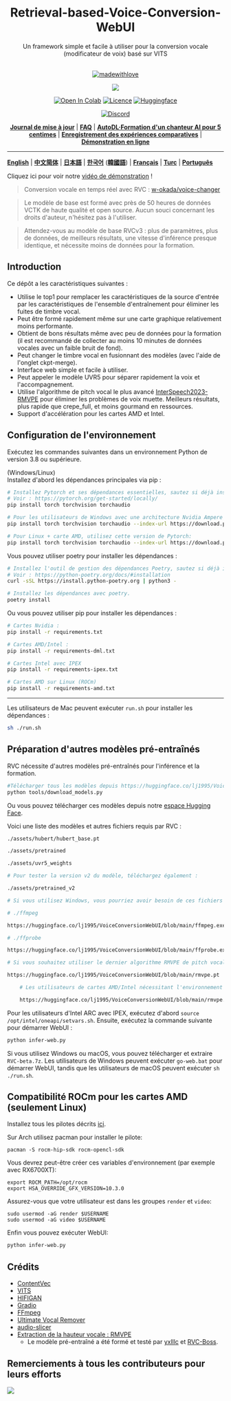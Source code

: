 <div align="center">

<h1>Retrieval-based-Voice-Conversion-WebUI</h1>
Un framework simple et facile à utiliser pour la conversion vocale (modificateur de voix) basé sur VITS<br><br>

[![madewithlove](https://img.shields.io/badge/made_with-%E2%9D%A4-red?style=for-the-badge&labelColor=orange
)](https://github.com/RVC-Project/Retrieval-based-Voice-Conversion-WebUI)

<img src="https://counter.seku.su/cmoe?name=rvc&theme=r34" /><br>

[![Open In Colab](https://img.shields.io/badge/Colab-F9AB00?style=for-the-badge&logo=googlecolab&color=525252)](https://colab.research.google.com/github/RVC-Project/Retrieval-based-Voice-Conversion-WebUI/blob/main/Retrieval_based_Voice_Conversion_WebUI.ipynb)
[![Licence](https://img.shields.io/badge/LICENSE-MIT-green.svg?style=for-the-badge)](https://github.com/RVC-Project/Retrieval-based-Voice-Conversion-WebUI/blob/main/LICENSE)
[![Huggingface](https://img.shields.io/badge/🤗%20-Spaces-yellow.svg?style=for-the-badge)](https://huggingface.co/lj1995/VoiceConversionWebUI/tree/main/)

[![Discord](https://img.shields.io/badge/RVC%20Developers-Discord-7289DA?style=for-the-badge&logo=discord&logoColor=white)](https://discord.gg/HcsmBBGyVk)

[**Journal de mise à jour**](https://github.com/RVC-Project/Retrieval-based-Voice-Conversion-WebUI/blob/main/docs/Changelog_CN.md) | [**FAQ**](https://github.com/RVC-Project/Retrieval-based-Voice-Conversion-WebUI/wiki/%E5%B8%B8%E8%A7%81%E9%97%AE%E9%A2%98%E8%A7%A3%E7%AD%94) | [**AutoDL·Formation d'un chanteur AI pour 5 centimes**](https://github.com/RVC-Project/Retrieval-based-Voice-Conversion-WebUI/wiki/Autodl%E8%AE%AD%E7%BB%83RVC%C2%B7AI%E6%AD%8C%E6%89%8B%E6%95%99%E7%A8%8B) | [**Enregistrement des expériences comparatives**](https://github.com/RVC-Project/Retrieval-based-Voice-Conversion-WebUI/wiki/%E5%AF%B9%E7%85%A7%E5%AE%9E%E9%AA%8C%C2%B7%E5%AE%9E%E9%AA%8C%E8%AE%B0%E5%BD%95) | [**Démonstration en ligne**](https://huggingface.co/spaces/Ricecake123/RVC-demo)

</div>

------

[**English**](../en/README.en.md) | [ **中文简体**](../../README.md) | [**日本語**](../jp/README.ja.md) | [**한국어**](../kr/README.ko.md) ([**韓國語**](../kr/README.ko.han.md)) | [**Français**](../fr/README.fr.md) | [**Turc**](../tr/README.tr.md) | [**Português**](../pt/README.pt.md)

Cliquez ici pour voir notre [vidéo de démonstration](https://www.bilibili.com/video/BV1pm4y1z7Gm/) !

> Conversion vocale en temps réel avec RVC : [w-okada/voice-changer](https://github.com/w-okada/voice-changer)

> Le modèle de base est formé avec près de 50 heures de données VCTK de haute qualité et open source. Aucun souci concernant les droits d'auteur, n'hésitez pas à l'utiliser.

> Attendez-vous au modèle de base RVCv3 : plus de paramètres, plus de données, de meilleurs résultats, une vitesse d'inférence presque identique, et nécessite moins de données pour la formation.

## Introduction
Ce dépôt a les caractéristiques suivantes :
+ Utilise le top1 pour remplacer les caractéristiques de la source d'entrée par les caractéristiques de l'ensemble d'entraînement pour éliminer les fuites de timbre vocal.
+ Peut être formé rapidement même sur une carte graphique relativement moins performante.
+ Obtient de bons résultats même avec peu de données pour la formation (il est recommandé de collecter au moins 10 minutes de données vocales avec un faible bruit de fond).
+ Peut changer le timbre vocal en fusionnant des modèles (avec l'aide de l'onglet ckpt-merge).
+ Interface web simple et facile à utiliser.
+ Peut appeler le modèle UVR5 pour séparer rapidement la voix et l'accompagnement.
+ Utilise l'algorithme de pitch vocal le plus avancé [InterSpeech2023-RMVPE](#projets-référencés) pour éliminer les problèmes de voix muette. Meilleurs résultats, plus rapide que crepe_full, et moins gourmand en ressources.
+ Support d'accélération pour les cartes AMD et Intel.

## Configuration de l'environnement
Exécutez les commandes suivantes dans un environnement Python de version 3.8 ou supérieure.

(Windows/Linux)  
Installez d'abord les dépendances principales via pip :
```bash
# Installez Pytorch et ses dépendances essentielles, sautez si déjà installé.
# Voir : https://pytorch.org/get-started/locally/
pip install torch torchvision torchaudio

# Pour les utilisateurs de Windows avec une architecture Nvidia Ampere (RTX30xx), en se basant sur l'expérience #21, spécifiez la version CUDA correspondante pour Pytorch.
pip install torch torchvision torchaudio --index-url https://download.pytorch.org/whl/cu117

# Pour Linux + carte AMD, utilisez cette version de Pytorch:
pip install torch torchvision torchaudio --index-url https://download.pytorch.org/whl/rocm5.4.2
```

Vous pouvez utiliser poetry pour installer les dépendances :
```bash
# Installez l'outil de gestion des dépendances Poetry, sautez si déjà installé.
# Voir : https://python-poetry.org/docs/#installation
curl -sSL https://install.python-poetry.org | python3 -

# Installez les dépendances avec poetry.
poetry install
```

Ou vous pouvez utiliser pip pour installer les dépendances :
```bash
# Cartes Nvidia :
pip install -r requirements.txt

# Cartes AMD/Intel :
pip install -r requirements-dml.txt

# Cartes Intel avec IPEX
pip install -r requirements-ipex.txt

# Cartes AMD sur Linux (ROCm)
pip install -r requirements-amd.txt
```

------
Les utilisateurs de Mac peuvent exécuter `run.sh` pour installer les dépendances :
```bash
sh ./run.sh
```

## Préparation d'autres modèles pré-entraînés
RVC nécessite d'autres modèles pré-entraînés pour l'inférence et la formation.

```bash
#Télécharger tous les modèles depuis https://huggingface.co/lj1995/VoiceConversionWebUI/tree/main/
python tools/download_models.py
```

Ou vous pouvez télécharger ces modèles depuis notre [espace Hugging Face](https://huggingface.co/lj1995/VoiceConversionWebUI/tree/main/).

Voici une liste des modèles et autres fichiers requis par RVC :
```bash
./assets/hubert/hubert_base.pt

./assets/pretrained 

./assets/uvr5_weights

# Pour tester la version v2 du modèle, téléchargez également :

./assets/pretrained_v2

# Si vous utilisez Windows, vous pourriez avoir besoin de ces fichiers pour ffmpeg et ffprobe, sautez cette étape si vous avez déjà installé ffmpeg et ffprobe. Les utilisateurs d'ubuntu/debian peuvent installer ces deux bibliothèques avec apt install ffmpeg. Les utilisateurs de Mac peuvent les installer avec brew install ffmpeg (prérequis : avoir installé brew).

# ./ffmpeg

https://huggingface.co/lj1995/VoiceConversionWebUI/blob/main/ffmpeg.exe

# ./ffprobe

https://huggingface.co/lj1995/VoiceConversionWebUI/blob/main/ffprobe.exe

# Si vous souhaitez utiliser le dernier algorithme RMVPE de pitch vocal, téléchargez les paramètres du modèle de pitch et placez-les dans le répertoire racine de RVC.

https://huggingface.co/lj1995/VoiceConversionWebUI/blob/main/rmvpe.pt

    # Les utilisateurs de cartes AMD/Intel nécessitant l'environnement DML doivent télécharger :

    https://huggingface.co/lj1995/VoiceConversionWebUI/blob/main/rmvpe.onnx

```
Pour les utilisateurs d'Intel ARC avec IPEX, exécutez d'abord `source /opt/intel/oneapi/setvars.sh`.
Ensuite, exécutez la commande suivante pour démarrer WebUI :
```bash
python infer-web.py
```

Si vous utilisez Windows ou macOS, vous pouvez télécharger et extraire `RVC-beta.7z`. Les utilisateurs de Windows peuvent exécuter `go-web.bat` pour démarrer WebUI, tandis que les utilisateurs de macOS peuvent exécuter `sh ./run.sh`.

## Compatibilité ROCm pour les cartes AMD (seulement Linux)
Installez tous les pilotes décrits [ici](https://rocm.docs.amd.com/en/latest/deploy/linux/os-native/install.html).

Sur Arch utilisez pacman pour installer le pilote:
````
pacman -S rocm-hip-sdk rocm-opencl-sdk
````

Vous devrez peut-être créer ces variables d'environnement (par exemple avec RX6700XT):
````
export ROCM_PATH=/opt/rocm
export HSA_OVERRIDE_GFX_VERSION=10.3.0
````
Assurez-vous que votre utilisateur est dans les groupes `render` et `video`:
````
sudo usermod -aG render $USERNAME
sudo usermod -aG video $USERNAME
````
Enfin vous pouvez exécuter WebUI:
```bash
python infer-web.py
```

## Crédits
+ [ContentVec](https://github.com/auspicious3000/contentvec/)
+ [VITS](https://github.com/jaywalnut310/vits)
+ [HIFIGAN](https://github.com/jik876/hifi-gan)
+ [Gradio](https://github.com/gradio-app/gradio)
+ [FFmpeg](https://github.com/FFmpeg/FFmpeg)
+ [Ultimate Vocal Remover](https://github.com/Anjok07/ultimatevocalremovergui)
+ [audio-slicer](https://github.com/openvpi/audio-slicer)
+ [Extraction de la hauteur vocale : RMVPE](https://github.com/Dream-High/RMVPE)
  + Le modèle pré-entraîné a été formé et testé par [yxlllc](https://github.com/yxlllc/RMVPE) et [RVC-Boss](https://github.com/RVC-Boss).

## Remerciements à tous les contributeurs pour leurs efforts
<a href="https://github.com/RVC-Project/Retrieval-based-Voice-Conversion-WebUI/graphs/contributors" target="_blank">
  <img src="https://contrib.rocks/image?repo=RVC-Project/Retrieval-based-Voice-Conversion-WebUI" />
</a>
